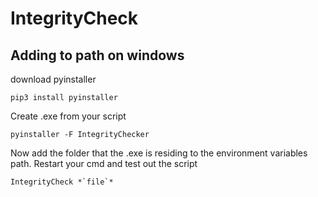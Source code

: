 # IntegrityCheck

## Adding to path on windows

download pyinstaller
```
pip3 install pyinstaller
```

Create .exe from your script
```
pyinstaller -F IntegrityChecker
```

Now add the folder that the .exe is residing to the environment variables path.
Restart your cmd and test out the script
```
IntegrityCheck *`file`*
